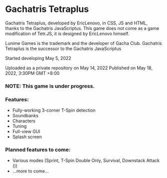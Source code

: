 # Gachatris Tetraplus
Gachatris Tetraplus, developed by EricLenovo, in CSS, JS and HTML, thanks to the Gachatris JavaScriptus.
This game does not come as a game modification of Tetr.JS, it is designed by EricLenovo himself.

Lunime Games is the trademark and the developer of Gacha Club.
Gachatris Tetraplus is the successor to the Gachatris JavaScriptus

Started developing May 5, 2022

Uploaded as a private repository on May 14, 2022
Published on May 18, 2022, 3:30PM GMT +8:00

### NOTE: This game is under progress.
### Features:
- Fully-working 3-corner T-Spin detection
- Soundbanks
- Characters
- Tuning
- Full-view GUI
- Splash screen

### Planned features to come:
- Various modes (Sprint, T-Spin Double Only, Survival, Downstack Attack ())
- ...more to come...
